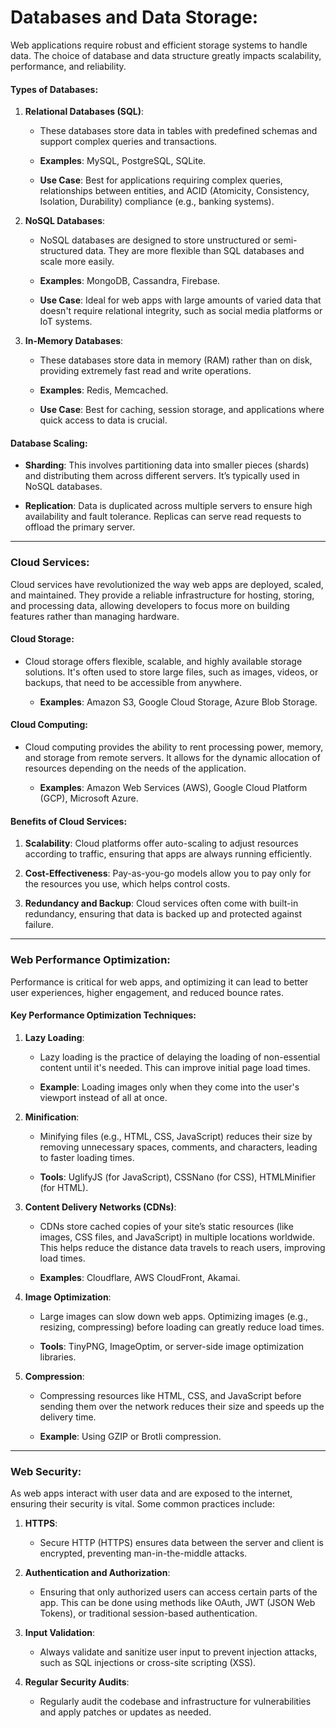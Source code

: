 # **Databases and Data Storage**:

Web applications require robust and efficient storage systems to handle data. The choice of database and data structure greatly impacts scalability, performance, and reliability.

#### **Types of Databases**:

1.  **Relational Databases (SQL)**:
    
    -   These databases store data in tables with predefined schemas and support complex queries and transactions.
        
    -   **Examples**: MySQL, PostgreSQL, SQLite.
        
    -   **Use Case**: Best for applications requiring complex queries, relationships between entities, and ACID (Atomicity, Consistency, Isolation, Durability) compliance (e.g., banking systems).
        
2.  **NoSQL Databases**:
    
    -   NoSQL databases are designed to store unstructured or semi-structured data. They are more flexible than SQL databases and scale more easily.
        
    -   **Examples**: MongoDB, Cassandra, Firebase.
        
    -   **Use Case**: Ideal for web apps with large amounts of varied data that doesn't require relational integrity, such as social media platforms or IoT systems.
        
3.  **In-Memory Databases**:
    
    -   These databases store data in memory (RAM) rather than on disk, providing extremely fast read and write operations.
        
    -   **Examples**: Redis, Memcached.
        
    -   **Use Case**: Best for caching, session storage, and applications where quick access to data is crucial.
        

#### **Database Scaling**:

-   **Sharding**: This involves partitioning data into smaller pieces (shards) and distributing them across different servers. It’s typically used in NoSQL databases.
    
-   **Replication**: Data is duplicated across multiple servers to ensure high availability and fault tolerance. Replicas can serve read requests to offload the primary server.
    

---

### **Cloud Services**:

Cloud services have revolutionized the way web apps are deployed, scaled, and maintained. They provide a reliable infrastructure for hosting, storing, and processing data, allowing developers to focus more on building features rather than managing hardware.

#### **Cloud Storage**:

-   Cloud storage offers flexible, scalable, and highly available storage solutions. It's often used to store large files, such as images, videos, or backups, that need to be accessible from anywhere.
    
    -   **Examples**: Amazon S3, Google Cloud Storage, Azure Blob Storage.
        

#### **Cloud Computing**:

-   Cloud computing provides the ability to rent processing power, memory, and storage from remote servers. It allows for the dynamic allocation of resources depending on the needs of the application.
    
    -   **Examples**: Amazon Web Services (AWS), Google Cloud Platform (GCP), Microsoft Azure.
        

#### **Benefits of Cloud Services**:

1.  **Scalability**: Cloud platforms offer auto-scaling to adjust resources according to traffic, ensuring that apps are always running efficiently.
    
2.  **Cost-Effectiveness**: Pay-as-you-go models allow you to pay only for the resources you use, which helps control costs.
    
3.  **Redundancy and Backup**: Cloud services often come with built-in redundancy, ensuring that data is backed up and protected against failure.
    

---

### **Web Performance Optimization**:

Performance is critical for web apps, and optimizing it can lead to better user experiences, higher engagement, and reduced bounce rates.

#### **Key Performance Optimization Techniques**:

1.  **Lazy Loading**:
    
    -   Lazy loading is the practice of delaying the loading of non-essential content until it's needed. This can improve initial page load times.
        
    -   **Example**: Loading images only when they come into the user's viewport instead of all at once.
        
2.  **Minification**:
    
    -   Minifying files (e.g., HTML, CSS, JavaScript) reduces their size by removing unnecessary spaces, comments, and characters, leading to faster loading times.
        
    -   **Tools**: UglifyJS (for JavaScript), CSSNano (for CSS), HTMLMinifier (for HTML).
        
3.  **Content Delivery Networks (CDNs)**:
    
    -   CDNs store cached copies of your site’s static resources (like images, CSS files, and JavaScript) in multiple locations worldwide. This helps reduce the distance data travels to reach users, improving load times.
        
    -   **Examples**: Cloudflare, AWS CloudFront, Akamai.
        
4.  **Image Optimization**:
    
    -   Large images can slow down web apps. Optimizing images (e.g., resizing, compressing) before loading can greatly reduce load times.
        
    -   **Tools**: TinyPNG, ImageOptim, or server-side image optimization libraries.
        
5.  **Compression**:
    
    -   Compressing resources like HTML, CSS, and JavaScript before sending them over the network reduces their size and speeds up the delivery time.
        
    -   **Example**: Using GZIP or Brotli compression.
        

---

### **Web Security**:

As web apps interact with user data and are exposed to the internet, ensuring their security is vital. Some common practices include:

1.  **HTTPS**:
    
    -   Secure HTTP (HTTPS) ensures data between the server and client is encrypted, preventing man-in-the-middle attacks.
        
2.  **Authentication and Authorization**:
    
    -   Ensuring that only authorized users can access certain parts of the app. This can be done using methods like OAuth, JWT (JSON Web Tokens), or traditional session-based authentication.
        
3.  **Input Validation**:
    
    -   Always validate and sanitize user input to prevent injection attacks, such as SQL injections or cross-site scripting (XSS).
        
4.  **Regular Security Audits**:
    
    -   Regularly audit the codebase and infrastructure for vulnerabilities and apply patches or updates as needed.